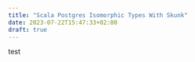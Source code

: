 ```yaml
---
title: "Scala Postgres Isomorphic Types With Skunk"
date: 2023-07-22T15:47:33+02:00
draft: true
---
```


test